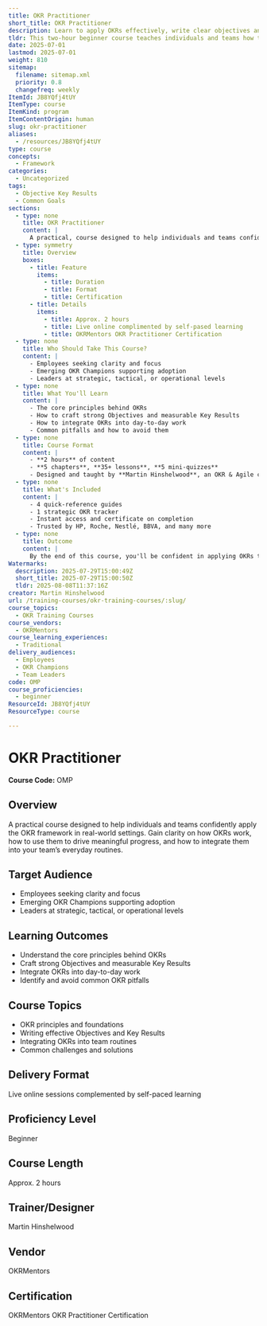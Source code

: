 ```yaml
---
title: OKR Practitioner
short_title: OKR Practitioner
description: Learn to apply OKRs effectively, write clear objectives and key results, integrate them into daily work, and avoid common pitfalls in this beginner-friendly course.
tldr: This two-hour beginner course teaches individuals and teams how to effectively use the OKR framework to set clear goals, measure progress, and integrate OKRs into daily work. Participants will learn to write strong Objectives and Key Results, avoid common mistakes, and support OKR adoption at any level. Consider enrolling to build practical OKR skills and earn a recognized certification.
date: 2025-07-01
lastmod: 2025-07-01
weight: 810
sitemap:
  filename: sitemap.xml
  priority: 0.8
  changefreq: weekly
ItemId: JB8YQfj4tUY
ItemType: course
ItemKind: program
ItemContentOrigin: human
slug: okr-practitioner
aliases:
  - /resources/JB8YQfj4tUY
type: course
concepts:
  - Framework
categories:
  - Uncategorized
tags:
  - Objective Key Results
  - Common Goals
sections:
  - type: none
    title: OKR Practitioner
    content: |
      A practical, course designed to help individuals and teams confidently apply the OKR framework in real-world settings.
  - type: symmetry
    title: Overview
    boxes:
      - title: Feature
        items:
          - title: Duration
          - title: Format
          - title: Certification
      - title: Details
        items:
          - title: Approx. 2 hours
          - title: Live online complimented by self-pased learning
          - title: OKRMentors OKR Practitioner Certification
  - type: none
    title: Who Should Take This Course?
    content: |
      - Employees seeking clarity and focus
      - Emerging OKR Champions supporting adoption
      - Leaders at strategic, tactical, or operational levels
  - type: none
    title: What You'll Learn
    content: |
      - The core principles behind OKRs
      - How to craft strong Objectives and measurable Key Results
      - How to integrate OKRs into day-to-day work
      - Common pitfalls and how to avoid them
  - type: none
    title: Course Format
    content: |
      - **2 hours** of content
      - **5 chapters**, **35+ lessons**, **5 mini-quizzes**
      - Designed and taught by **Martin Hinshelwood**, an OKR & Agile coach with 20+ years of experience
  - type: none
    title: What's Included
    content: |
      - 4 quick-reference guides
      - 1 strategic OKR tracker
      - Instant access and certificate on completion
      - Trusted by HP, Roche, Nestlé, BBVA, and many more
  - type: none
    title: Outcome
    content: |
      By the end of this course, you'll be confident in applying OKRs to improve alignment, increase focus, and support measurable progress in any team or organisation.
Watermarks:
  description: 2025-07-29T15:00:49Z
  short_title: 2025-07-29T15:00:50Z
  tldr: 2025-08-08T11:37:16Z
creator: Martin Hinshelwood
url: /training-courses/okr-training-courses/:slug/
course_topics:
  - OKR Training Courses
course_vendors:
  - OKRMentors
course_learning_experiences:
  - Traditional
delivery_audiences:
  - Employees
  - OKR Champions
  - Team Leaders
code: OMP
course_proficiencies:
  - beginner
ResourceId: JB8YQfj4tUY
ResourceType: course

---
```

# OKR Practitioner

**Course Code:** OMP

## Overview

A practical course designed to help individuals and teams confidently apply the OKR framework in real-world settings. Gain clarity on how OKRs work, how to use them to drive meaningful progress, and how to integrate them into your team’s everyday routines.

## Target Audience

- Employees seeking clarity and focus  
- Emerging OKR Champions supporting adoption  
- Leaders at strategic, tactical, or operational levels  

## Learning Outcomes

- Understand the core principles behind OKRs  
- Craft strong Objectives and measurable Key Results  
- Integrate OKRs into day-to-day work  
- Identify and avoid common OKR pitfalls  

## Course Topics

- OKR principles and foundations  
- Writing effective Objectives and Key Results  
- Integrating OKRs into team routines  
- Common challenges and solutions  

## Delivery Format

Live online sessions complemented by self-paced learning

## Proficiency Level

Beginner

## Course Length

Approx. 2 hours

## Trainer/Designer

Martin Hinshelwood

## Vendor

OKRMentors

## Certification

OKRMentors OKR Practitioner Certification
